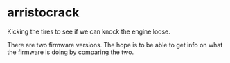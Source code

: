 # arristocrack
Kicking the tires to see if we can knock the engine loose. 



There are two firmware versions. The hope is to be able to get info on what the firmware 
is doing by comparing the two. 
